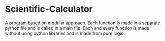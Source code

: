 # Scientific-Calculator
A program based on modular approach. Each function is made in a separate python file and is called in a main file. Each and every function is made without using python libraries and is made from pure logic.
